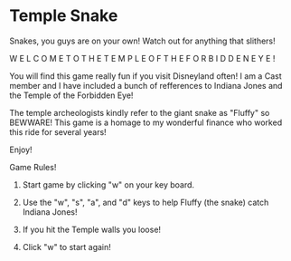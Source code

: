 # Temple Snake

Snakes, you guys are on your own!
Watch out for anything that slithers!
    
W E L C O M E  T O  T H E  T E M P L E 
O F  T H E  F O R B I D D E N  E Y E ! 
        
You will find this game really fun if you visit Disneyland often!
I am a Cast member and I have included a bunch of refferences to
Indiana Jones and the Temple of the Forbidden Eye!


The temple archeologists kindly refer to the giant snake
as "Fluffy" so BEWWARE! This game is a homage to my wonderful
finance who worked this ride
for several years!  

Enjoy!

Game Rules!
    
1) Start game by clicking "w" on your key board.
    
2) Use the "w", "s", "a", and "d" keys to help Fluffy (the snake) catch Indiana Jones!

3) If you hit the Temple walls you loose!

4) Click "w" to start again!
